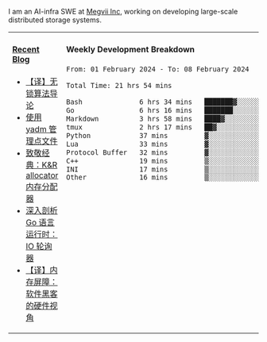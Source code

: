 I am an AI-infra SWE at [Megvii Inc](https://en.megvii.com/), working on developing large-scale distributed storage systems.

<table width="960px">
<tr>
<td valign="top" width="50%">

#### <a href="https://www.kongjun18.me" target="_blank">Recent Blog</a>

<!-- BLOG-POST-LIST:START -->
- [【译】无锁算法导论](https://kongjun18.github.io/posts/2023/07/14/)
- [使用 yadm 管理点文件](https://kongjun18.github.io/posts/2023/04/07/)
- [致敬经典：K&amp;R allocator 内存分配器](https://kongjun18.github.io/posts/2022/12/12/)
- [深入剖析 Go 语言运行时：IO 轮询器](https://kongjun18.github.io/posts/2022/11/21/)
- [【译】内存屏障：软件黑客的硬件视角](https://kongjun18.github.io/posts/2022/11/03/)
<!-- BLOG-POST-LIST:END -->

</td>
<td valign="top" width="50%">

#### Weekly Development Breakdown

<!--START_SECTION:waka-->

```txt
From: 01 February 2024 - To: 08 February 2024

Total Time: 21 hrs 54 mins

Bash              6 hrs 34 mins   ███████▓░░░░░░░░░░░░░░░░░   30.00 %
Go                6 hrs 16 mins   ███████░░░░░░░░░░░░░░░░░░   28.63 %
Markdown          3 hrs 58 mins   ████▓░░░░░░░░░░░░░░░░░░░░   18.12 %
tmux              2 hrs 17 mins   ██▓░░░░░░░░░░░░░░░░░░░░░░   10.46 %
Python            37 mins         ▓░░░░░░░░░░░░░░░░░░░░░░░░   02.83 %
Lua               33 mins         ▓░░░░░░░░░░░░░░░░░░░░░░░░   02.54 %
Protocol Buffer   32 mins         ▓░░░░░░░░░░░░░░░░░░░░░░░░   02.49 %
C++               19 mins         ▒░░░░░░░░░░░░░░░░░░░░░░░░   01.46 %
INI               17 mins         ▒░░░░░░░░░░░░░░░░░░░░░░░░   01.36 %
Other             16 mins         ▒░░░░░░░░░░░░░░░░░░░░░░░░   01.29 %
```

<!--END_SECTION:waka-->
</td>
</tr>

</table>
